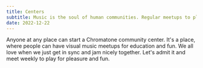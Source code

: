 ```yaml
---
title: Centers
subtitle: Music is the soul of human communities. Regular meetups to play and express ourselves are important in building more deeply interconnected webs, that we all can rely on.
date: 2022-12-22
---
```


Anyone at any place can start a Chromatone community center. It's a place, where people can have visual music meetups for education and fun. We all love when we just get in sync and jam nicely together. Let's admit it and meet weekly to play for pleasure and fun.

